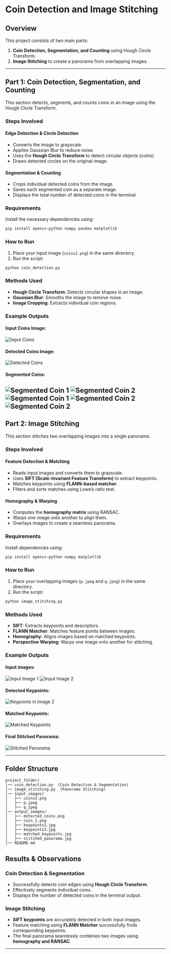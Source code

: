 # Coin Detection and Image Stitching

## Overview
This project consists of two main parts:

1. **Coin Detection, Segmentation, and Counting** using Hough Circle Transform.
2. **Image Stitching** to create a panorama from overlapping images.

---

## Part 1: Coin Detection, Segmentation, and Counting
This section detects, segments, and counts coins in an image using the Hough Circle Transform.

### Steps Involved
#### **Edge Detection & Circle Detection**
- Converts the image to grayscale.
- Applies Gaussian Blur to reduce noise.
- Uses the **Hough Circle Transform** to detect circular objects (coins).
- Draws detected circles on the original image.

#### **Segmentation & Counting**
- Crops individual detected coins from the image.
- Saves each segmented coin as a separate image.
- Displays the total number of detected coins in the terminal.

### Requirements
Install the necessary dependencies using:
```bash
pip install opencv-python numpy pandas matplotlib
```

### How to Run
1. Place your input image (`coins2.png`) in the same directory.
2. Run the script:
```bash
python coin_detection.py
```

### Methods Used
- **Hough Circle Transform**: Detects circular shapes in an image.
- **Gaussian Blur**: Smooths the image to remove noise.
- **Image Cropping**: Extracts individual coin regions.

### Example Outputs
#### **Input Coins Image:**
![Input Coins](input_images/coins2.png)

#### **Detected Coins Image:**
![Detected Coins](output_images/detected_coins.png)

#### **Segmented Coins:**
![Segmented Coin 1](output_images/coin_1.png)
![Segmented Coin 2](output_images/coin_2.png)
![Segmented Coin 1](output_images/coin_3.png)
![Segmented Coin 2](output_images/coin_4.png)
![Segmented Coin 2](output_images/coin_5.png)
---

## Part 2: Image Stitching
This section stitches two overlapping images into a single panorama.

### Steps Involved
#### **Feature Detection & Matching**
- Reads input images and converts them to grayscale.
- Uses **SIFT (Scale-Invariant Feature Transform)** to extract keypoints.
- Matches keypoints using **FLANN-based matcher**.
- Filters and sorts matches using Lowe’s ratio test.

#### **Homography & Warping**
- Computes the **homography matrix** using RANSAC.
- Warps one image onto another to align them.
- Overlays images to create a seamless panorama.

### Requirements
Install dependencies using:
```bash
pip install opencv-python numpy matplotlib
```

### How to Run
1. Place your overlapping images (`p.jpeg` and `q.jpeg`) in the same directory.
2. Run the script:
```bash
python image_stitching.py
```

### Methods Used
- **SIFT**: Extracts keypoints and descriptors.
- **FLANN Matcher**: Matches feature points between images.
- **Homography**: Aligns images based on matched keypoints.
- **Perspective Warping**: Warps one image onto another for stitching.

### Example Outputs
#### **Input images:**
![Input Image 1](input_images/p.jpeg)
![Input Image 2](input_images/q.jpeg)

#### **Detected Keypoints:**

![Keypoints in Image 2](output_images/keypoints2.jpg)

#### **Matched Keypoints:**
![Matched Keypoints](output_images/matched_keypoints.jpg)

#### **Final Stitched Panorama:**
![Stitched Panorama](output_images/stitched_panorama.jpg)

---

## Folder Structure
```
project_folder/
│── coin_detection.py  (Coin Detection & Segmentation)
│── image_stitching.py  (Panorama Stitching)
│── input_images/
│   ├── coins2.png
│   ├── p.jpeg
│   ├── q.jpeg
│── output_images/
│   ├── detected_coins.png
│   ├── coin_1.png
│   ├── keypoints1.jpg
│   ├── keypoints2.jpg
│   ├── matched_keypoints.jpg
│   ├── stitched_panorama.jpg
│── README.md
```

## Results & Observations
### **Coin Detection & Segmentation**
- Successfully detects coin edges using **Hough Circle Transform**.
- Effectively segments individual coins.
- Displays the number of detected coins in the terminal output.

### **Image Stitching**
- **SIFT keypoints** are accurately detected in both input images.
- Feature matching using **FLANN Matcher** successfully finds corresponding keypoints.
- The final panorama seamlessly combines two images using **homography and RANSAC**.

---



